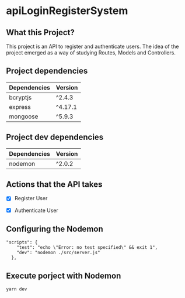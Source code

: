# apiLoginRegisterSystem

## What this Project?

This project is an API to register and authenticate users. The idea of ​​the project emerged as a way of studying Routes, Models and Controllers.


## Project dependencies

| Dependencies | Version |
|--------------|---------|
| bcryptjs     | ^2.4.3  |
| express      | ^4.17.1 |
| mongoose     | ^5.9.3  |


## Project dev dependencies

| Dependencies | Version |
|--------------|---------|
| nodemon      | ^2.0.2  |


## Actions that the API takes

- [X] Register User
- [X] Authenticate User


## Configuring the Nodemon

```
"scripts": {
    "test": "echo \"Error: no test specified\" && exit 1",
    "dev": "nodemon ./src/server.js"
  },
```

## Execute porject with Nodemon

```
yarn dev
```
